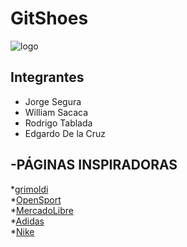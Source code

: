 # GitShoes
![logo](https://i.postimg.cc/L6ZdkWmM/logo.png)


## Integrantes
- Jorge Segura
- William Sacaca
- Rodrigo Tablada
- Edgardo De la Cruz



## -PÁGINAS INSPIRADORAS
*[grimoldi](https://grimoldi.com/)   
*[OpenSport](https://opensports.com/)   
*[MercadoLibre](https://www.mercadolibre.com.ar/)   
*[Adidas](https://www.adidas.com.ar/)  
*[Nike](https://www.nike.com.ar/) 